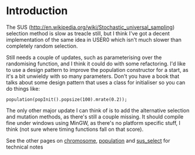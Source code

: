 # Introduction #

The SUS (http://en.wikipedia.org/wiki/Stochastic_universal_sampling) selection method
is slow as treacle still, but I think I've got a decent implementation
of the same idea in USER0 which isn't much slower than completely
random selection.

Still needs a couple of updates, such as parameterising over the
randomising function, and I think it could do with some refactoring.
I'd like to use a design pattern to improve the population constructor
for a start, as it's a bit unwieldy with so many parameters. Don't you
have a book that talks about some design pattern that uses a class for
initialiser so you can do things like:

`population(popInit().popsize(100).mrate(0.2));`

The only other major update I can think of is to add the alternative
selection and mutation methods, as there's still a couple missing. It
should compile fine under windows using MinGW, as there's no platform
specific stuff, I think (not sure where timing functions fall on that
score).

See the other pages on [chromosome](chromosome.md), [population](population.md) and [sus\_select](sus_select.md) for technical notes